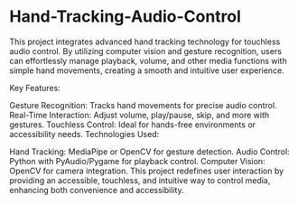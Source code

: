 # Hand-Tracking-Audio-Control
This project integrates advanced hand tracking technology for touchless audio control. By utilizing computer vision and gesture recognition, users can effortlessly manage playback, volume, and other media functions with simple hand movements, creating a smooth and intuitive user experience.

Key Features:

Gesture Recognition: Tracks hand movements for precise audio control.
Real-Time Interaction: Adjust volume, play/pause, skip, and more with gestures.
Touchless Control: Ideal for hands-free environments or accessibility needs.
Technologies Used:

Hand Tracking: MediaPipe or OpenCV for gesture detection.
Audio Control: Python with PyAudio/Pygame for playback control.
Computer Vision: OpenCV for camera integration.
This project redefines user interaction by providing an accessible, touchless, and intuitive way to control media, enhancing both convenience and accessibility.
